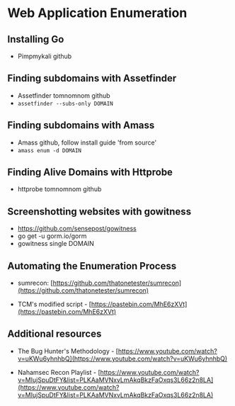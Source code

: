 # Web Application Enumeration

 ## Installing Go
 
 - Pimpmykali github
 
 ## Finding subdomains with Assetfinder
 

- Assetfinder tomnomnom github
- `assetfinder --subs-only DOMAIN`

## Finding subdomains with Amass

- Amass github, follow install guide 'from source'
- `amass enum -d DOMAIN`
 
## Finding Alive Domains with Httprobe
- httprobe tomnomnom github

## Screenshotting websites with gowitness

- https://github.com/sensepost/gowitness
- go get -u gorm.io/gorm
- gowitness single DOMAIN

## Automating the Enumeration Process

- sumrecon: [https://github.com/thatonetester/sumrecon](https://github.com/thatonetester/sumrecon)

- TCM's modified script - [https://pastebin.com/MhE6zXVt](https://pastebin.com/MhE6zXVt)

## Additional resources

- The Bug Hunter's Methodology - [https://www.youtube.com/watch?v=uKWu6yhnhbQ](https://www.youtube.com/watch?v=uKWu6yhnhbQ)

- Nahamsec Recon Playlist - [https://www.youtube.com/watch?v=MIujSpuDtFY&list=PLKAaMVNxvLmAkqBkzFaOxqs3L66z2n8LA](https://www.youtube.com/watch?v=MIujSpuDtFY&list=PLKAaMVNxvLmAkqBkzFaOxqs3L66z2n8LA)


